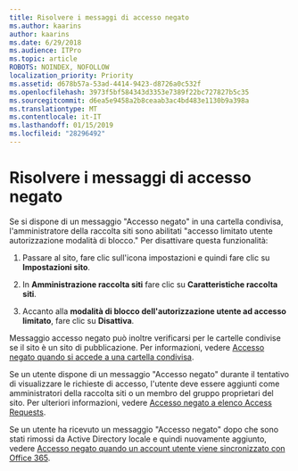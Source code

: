 ```yaml
---
title: Risolvere i messaggi di accesso negato
ms.author: kaarins
author: kaarins
ms.date: 6/29/2018
ms.audience: ITPro
ms.topic: article
ROBOTS: NOINDEX, NOFOLLOW
localization_priority: Priority
ms.assetid: d678b57a-53ad-4414-9423-d8726a0c532f
ms.openlocfilehash: 3973f5bf584343d3353e7389f22bc727827b5c35
ms.sourcegitcommit: d6ea5e9458a2b8ceaab3ac4bd483e1130b9a398a
ms.translationtype: MT
ms.contentlocale: it-IT
ms.lasthandoff: 01/15/2019
ms.locfileid: "28296492"
---
```

# <a name="troubleshoot-access-denied-messages"></a>Risolvere i messaggi di accesso negato

Se si dispone di un messaggio "Accesso negato" in una cartella condivisa, l'amministratore della raccolta siti sono abilitati "accesso limitato utente autorizzazione modalità di blocco." Per disattivare questa funzionalità: 
  
1. Passare al sito, fare clic sull'icona impostazioni e quindi fare clic su **Impostazioni sito**.
    
2. In **Amministrazione raccolta siti** fare clic su **Caratteristiche raccolta siti**.
    
3. Accanto alla **modalità di blocco dell'autorizzazione utente ad accesso limitato**, fare clic su **Disattiva**.
    
Messaggio accesso negato può inoltre verificarsi per le cartelle condivise se il sito è un sito di pubblicazione. Per informazioni, vedere [Accesso negato quando si accede a una cartella condivisa](https://go.microsoft.com/fwlink/?linkid=2004317).
  
Se un utente dispone di un messaggio "Accesso negato" durante il tentativo di visualizzare le richieste di accesso, l'utente deve essere aggiunti come amministratori della raccolta siti o un membro del gruppo proprietari del sito. Per ulteriori informazioni, vedere [Accesso negato a elenco Access Requests](https://go.microsoft.com/fwlink/?linkid=2004220).
  
Se un utente ha ricevuto un messaggio "Accesso negato" dopo che sono stati rimossi da Active Directory locale e quindi nuovamente aggiunto, vedere [Accesso negato quando un account utente viene sincronizzato con Office 365](https://go.microsoft.com/fwlink/?linkid=2004318).
  

